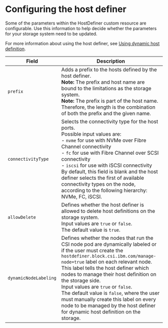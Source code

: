 # Configuring the host definer

Some of the parameters within the HostDefiner custom resource are configurable. Use this information to help decide whether the parameters for your storage system need to be updated.

For more information about using the host definer, see [Using dynamic host definition](../using/using_hostdefinition.md).
    
|Field|Description|
|---------|--------|
|`prefix`|Adds a prefix to the hosts defined by the host definer.<br>**Note:** The prefix and host name are bound to the limitations as the storage system.<br>**Note:** The prefix is part of the host name. Therefore, the length is the combination of both the prefix and the given name.|
|`connectivityType`|Selects the connectivity type for the host ports.<br>Possible input values are:<br>- `nvme` for use with NVMe over Fibre Channel connectivity<br>- `fc` for use with Fibre Channel over SCSI connectivity<br>- `iscsi` for use with iSCSI connectivity<br>By default, this field is blank and the host definer selects the first of available connectivity types on the node, according to the following hierarchy: NVMe, FC, iSCSI.|
|`allowDelete`|Defines whether the host definer is allowed to delete host definitions on the storage system.<br>Input values are `true` or `false`.<br>The default value is `true`.|
|`dynamicNodeLabeling`|Defines whether the nodes that run the CSI node pod are dynamically labeled or if the user must create the `hostdefiner.block.csi.ibm.com/manage-node=true` label on each relevant node. This label tells the host definer which nodes to manage their host definition on the storage side.<br>Input values are `true` or `false`.<br>The default value is `false`, where the user must manually create this label on every node to be managed by the host definer for dynamic host definition on the storage.|
